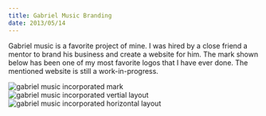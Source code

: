 ```yaml
---
title: Gabriel Music Branding
date: 2013/05/14
---
```

Gabriel music is a favorite project of mine. I was hired by a close friend a mentor to brand his business and create a website for him. The mark shown below has been one of my most favorite logos that I have ever done. The mentioned website is still a work-in-progress.

![ gabriel music incorporated mark ](/assets/img/blog/gabriel/gabriel-mark.jpg)
![ gabriel music incorporated vertial layout ](/assets/img/blog/gabriel/gabriel-set.jpg)
![ gabriel music incorporated horizontal layout ](/assets/img/blog/gabriel/gabriel-set-02.jpg)
